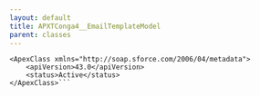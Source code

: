 ```yaml
---
layout: default
title: APXTConga4__EmailTemplateModel
parent: classes
---
```


```<?xml version="1.0" encoding="UTF-8"?>
<ApexClass xmlns="http://soap.sforce.com/2006/04/metadata">
    <apiVersion>43.0</apiVersion>
    <status>Active</status>
</ApexClass>```
